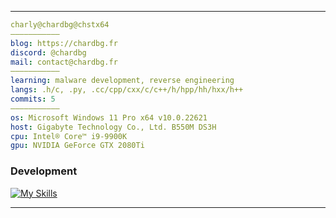<hr>



```yaml
charly@chardbg@chstx64
———————————
blog: https://chardbg.fr
discord: @chardbg
mail: contact@chardbg.fr
———————————
learning: malware development, reverse engineering
langs: .h/c, .py, .cc/cpp/cxx/c/c++/h/hpp/hh/hxx/h++
commits: 5
———————————
os: Microsoft Windows 11 Pro x64 v10.0.22621
host: Gigabyte Technology Co., Ltd. B550M DS3H
cpu: Intel® Core™ i9-9900K
gpu: NVIDIA GeForce GTX 2080Ti
```
### Development
[![My Skills](https://skillicons.dev/icons?i=c,cpp,rust,python,cs,bash,powershell,vim,linux,visualstudio,vscode,git&perline=4)](https://skillicons.dev)

<hr>
